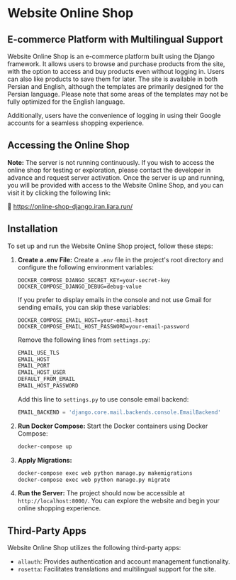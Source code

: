 
# Website Online Shop

## E-commerce Platform with Multilingual Support

Website Online Shop is an e-commerce platform built using the Django framework. It allows users to browse and purchase products from the site, with the option to access and buy products even without logging in. Users can also like products to save them for later. The site is available in both Persian and English, although the templates are primarily designed for the Persian language. Please note that some areas of the templates may not be fully optimized for the English language.

Additionally, users have the convenience of logging in using their Google accounts for a seamless shopping experience.


## Accessing the Online Shop

**Note:** The server is not running continuously. If you wish to access the online shop for testing or exploration, please contact the developer in advance and request server activation. Once the server is up and running, you will be provided with access to the Website Online Shop, and you can visit it by clicking the following link: 

🔗 https://online-shop-django.iran.liara.run/ 


## Installation

To set up and run the Website Online Shop project, follow these steps:

1. **Create a .env File:**
   Create a `.env` file in the project's root directory and configure the following environment variables:

   ```plaintext
   DOCKER_COMPOSE_DJANGO_SECRET_KEY=your-secret-key
   DOCKER_COMPOSE_DJANGO_DEBUG=debug-value
   ```

   If you prefer to display emails in the console and not use Gmail for sending emails, you can skip these variables:

   ```plaintext
   DOCKER_COMPOSE_EMAIL_HOST=your-email-host
   DOCKER_COMPOSE_EMAIL_HOST_PASSWORD=your-email-password
   ```

   Remove the following lines from `settings.py`:

   ```python
   EMAIL_USE_TLS
   EMAIL_HOST
   EMAIL_PORT
   EMAIL_HOST_USER
   DEFAULT_FROM_EMAIL
   EMAIL_HOST_PASSWORD
   ```

   Add this line to `settings.py` to use console email backend:

   ```python
   EMAIL_BACKEND = 'django.core.mail.backends.console.EmailBackend'
   ```

2. **Run Docker Compose:**
   Start the Docker containers using Docker Compose:

   ```bash
   docker-compose up
   ```

3. **Apply Migrations:**

   ```bash
   docker-compose exec web python manage.py makemigrations
   docker-compose exec web python manage.py migrate
   ```

4. **Run the Server:**
   The project should now be accessible at `http://localhost:8000/`. You can explore the website and begin your online shopping experience.

## Third-Party Apps

Website Online Shop utilizes the following third-party apps:

- `allauth`: Provides authentication and account management functionality.
- `rosetta`: Facilitates translations and multilingual support for the site.

